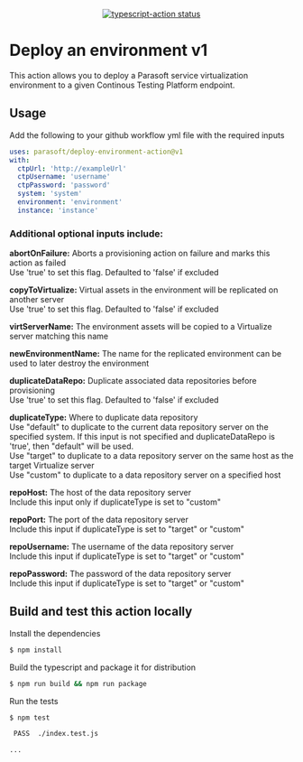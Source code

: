 <p align="center">
  <a href="https://github.com/parasoft/deploy-environment-action/actions"><img alt="typescript-action status" src="https://github.com/actions/typescript-action/workflows/build-test/badge.svg"></a>
</p>

# Deploy an environment v1

This action allows you to deploy a Parasoft service virtualization environment to a given Continous Testing Platform endpoint.

## Usage

Add the following to your github workflow yml file with the required inputs

```yaml
uses: parasoft/deploy-environment-action@v1
with:
  ctpUrl: 'http://exampleUrl'
  ctpUsername: 'username'
  ctpPassword: 'password'
  system: 'system'
  environment: 'environment'
  instance: 'instance'
```

### Additional optional inputs include:

**abortOnFailure:** 
   Aborts a provisioning action on failure and marks this action as failed\
   Use 'true' to set this flag. Defaulted to 'false' if excluded

**copyToVirtualize:**
   Virtual assets in the environment will be replicated on another server\
   Use 'true' to set this flag. Defaulted to 'false' if excluded

**virtServerName:**
   The environment assets will be copied to a Virtualize server matching this name

**newEnvironmentName:**
   The name for the replicated environment can be used to later destroy the environment

**duplicateDataRepo:**
   Duplicate associated data repositories before provisioning\
   Use 'true' to set this flag. Defaulted to 'false' if excluded

**duplicateType:**
   Where to duplicate data repository\
   Use "default" to duplicate to the current data repository server on the specified system. If this input is not specified and duplicateDataRepo is 'true', then "default" will be used.\
   Use "target" to duplicate to a data repository server on the same host as the target Virtualize server\
   Use "custom" to duplicate to a data repository server on a specified host

**repoHost:**
  The host of the data repository server\
  Include this input only if duplicateType is set to "custom"

**repoPort:**
  The port of the data repository server\
  Include this input if duplicateType is set to "target" or "custom"

**repoUsername:**
  The username of the data repository server\
  Include this input if duplicateType is set to "target" or "custom"

**repoPassword:**
  The password of the data repository server\
  Include this input if duplicateType is set to "target" or "custom"

## Build and test this action locally

Install the dependencies  
```bash
$ npm install
```

Build the typescript and package it for distribution
```bash
$ npm run build && npm run package
```

Run the tests
```bash
$ npm test

 PASS  ./index.test.js

...
```